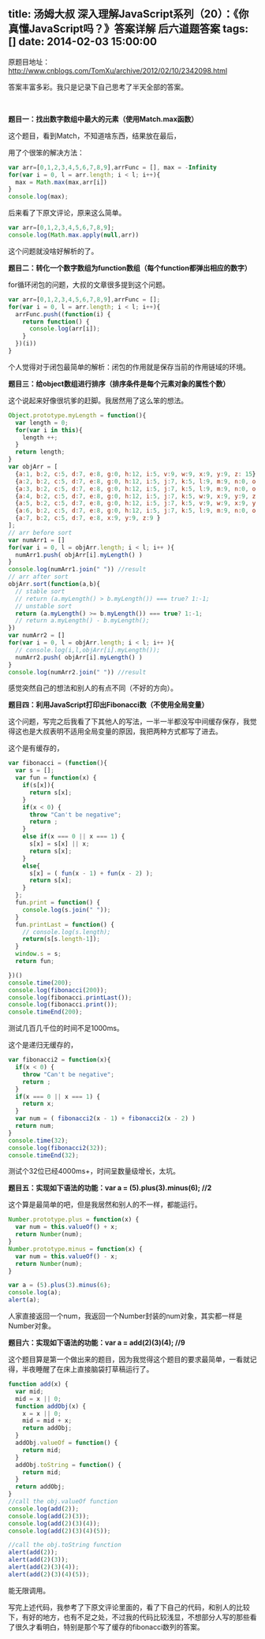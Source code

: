 title: 汤姆大叔 深入理解JavaScript系列（20）：《你真懂JavaScript吗？》答案详解 后六道题答案
tags: []
date: 2014-02-03 15:00:00
---

原题目地址：http://www.cnblogs.com/TomXu/archive/2012/02/10/2342098.html

答案丰富多彩。我只是记录下自己思考了半天全部的答案。
<!--more-->
&nbsp;

**题目一：找出数字数组中最大的元素（使用Match.max函数）**

这个题目，看到Match，不知道啥东西，结果放在最后，

用了个很笨的解决方法：

```javascript
var arr=[0,1,2,3,4,5,6,7,8,9],arrFunc = [], max = -Infinity
for(var i = 0, l = arr.length; i < l; i++){
  max = Math.max(max,arr[i])
}
console.log(max);
```

后来看了下原文评论，原来这么简单。

```javascript
var arr=[0,1,2,3,4,5,6,7,8,9];
console.log(Math.max.apply(null,arr))
```

这个问题就没啥好解析的了。

**题目二：转化一个数字数组为function数组（每个function都弹出相应的数字）**

for循环闭包的问题，大叔的文章很多提到这个问题。

```javascript
var arr=[0,1,2,3,4,5,6,7,8,9],arrFunc = [];
for(var i = 0, l = arr.length; i < l; i++){
  arrFunc.push((function(i) {
    return function() {
      console.log(arr[i]);
    }
  })(i))
}
```

个人觉得对于闭包最简单的解析：闭包的作用就是保存当前的作用链域的环境。


**题目三：给object数组进行排序（排序条件是每个元素对象的属性个数）**

这个说起来好像很坑爹的赶脚。我居然用了这么笨的想法。

```javascript
Object.prototype.myLength = function(){
  var length = 0;
  for(var i in this){
    length ++;
  }
  return length;
}
var objArr = [
  {a:1, b:2, c:5, d:7, e:8, g:0, h:12, i:5, v:9, w:9, x:9, y:9, z: 15},
  {a:2, b:2, c:5, d:7, e:8, g:0, h:12, i:5, j:7, k:5, l:9, m:9, n:0, o:1, p:9, x:9, y:9, z:9 }, 
  {a:3, b:2, c:5, d:7, e:8, g:0, h:12, i:5, j:7, k:5, l:9, m:9, n:0, o:1, p:9, q:0 },
  {a:4, b:2, c:5, d:7, e:8, g:0, h:12, i:5, j:7, k:5, w:9, x:9, y:9, z:9 },
  {a:5, b:2, c:5, d:7, e:8, g:0, h:12, i:5, j:7, k:5, v:9, w:9, x:9, y:9, z:9 },
  {a:6, b:2, c:5, d:7, e:8, g:0, h:12, i:5, j:7, k:5, l:9, m:9, n:0, o:1, p:9, q:0, r:8, s:9, t:9, z:9 },
  {a:7, b:2, c:5, d:7, e:8, x:9, y:9, z:9 }
];
// arr before sort
var numArr1 = []
for(var i = 0, l = objArr.length; i < l; i++ ){
  numArr1.push( objArr[i].myLength() )
}
console.log(numArr1.join(" ")) //result
// arr after sort
objArr.sort(function(a,b){
  // stable sort
  // return (a.myLength() > b.myLength()) === true? 1:-1;
  // unstable sort
  return (a.myLength() >= b.myLength()) === true? 1:-1;
  // return a.myLength() - b.myLength();
})
var numArr2 = []
for(var i = 0, l = objArr.length; i < l; i++ ){
  // console.log(i,l,objArr[i].myLength());
  numArr2.push( objArr[i].myLength() )
}
console.log(numArr2.join(" ")) //result
```

感觉突然自己的想法和别人的有点不同（不好的方向）。


**题目四：利用JavaScript打印出Fibonacci数（不使用全局变量）**

这个问题，写完之后我看了下其他人的写法，一半一半都没写中间缓存保存，我觉得这也是大叔表明不适用全局变量的原因，我把两种方式都写了进去。

这个是有缓存的，

```javascript
var fibonacci = (function(){
  var s = [];
  var fun = function(x) {
    if(s[x]){
      return s[x];
    }
    if(x < 0) {
      throw "Can't be negative";
      return ;
    }
    else if(x === 0 || x === 1) {
      s[x] = s[x] || x;
      return s[x];
    }
    else{
      s[x] = ( fun(x - 1) + fun(x - 2) );
      return s[x];
    }
  };
  fun.print = function() {
    console.log(s.join(" "));
  }
  fun.printLast = function() {
    // console.log(s.length);
    return(s[s.length-1]);
  }
  window.s = s;
  return fun;

})()
console.time(200);
console.log(fibonacci(200));
console.log(fibonacci.printLast());
console.log(fibonacci.print());
console.timeEnd(200);
```

测试几百几千位的时间不足1000ms。

这个是递归无缓存的，

```javascript
var fibonacci2 = function(x){
  if(x < 0) {
    throw "Can't be negative";
    return ;
  }
  if(x === 0 || x === 1) {
    return x;
  }
  var num = ( fibonacci2(x - 1) + fibonacci2(x - 2) )
  return num;
}
console.time(32);
console.log(fibonacci2(32));
console.timeEnd(32);
```

测试个32位已经4000ms+，时间呈数量级增长，太坑。

**题目五：实现如下语法的功能：var a = (5).plus(3).minus(6); //2**

这个算是最简单的吧，但是我居然和别人的不一样，都能运行。

```javascript
Number.prototype.plus = function(x) {
  var num = this.valueOf() + x;
  return Number(num);
}
Number.prototype.minus = function(x) {
  var num = this.valueOf() - x;
  return Number(num);
}

var a = (5).plus(3).minus(6);
console.log(a);
alert(a);
```

人家直接返回一个num，我返回一个Number封装的num对象，其实都一样是Number对象。

**题目六：实现如下语法的功能：var a = add(2)(3)(4); //9**

这个题目算是第一个做出来的题目，因为我觉得这个题目的要求最简单，一看就记得，半夜睡醒了在床上直接脑袋打草稿运行了。

```javascript
function add(x) {
  var mid;
  mid = x || 0;
  function addObj(x) {
    x = x || 0;
    mid = mid + x;
    return addObj;
  }
  addObj.valueOf = function() {
    return mid;
  }
  addObj.toString = function() {
    return mid;
  }
  return addObj;
}
//call the obj.valueOf function
console.log(add(2));
console.log(add(2)(3));
console.log(add(2)(3)(4));
console.log(add(2)(3)(4)(5));

//call the obj.toString function
alert(add(2));
alert(add(2)(3));
alert(add(2)(3)(4));
alert(add(2)(3)(4)(5));
```

能无限调用。

写完上述代码，我参考了下原文评论里面的，看了下自己的代码，和别人的比较下，有好的地方，也有不足之处，不过我的代码比较浅显，不想部分人写的那些看了很久才看明白，特别是那个写了缓存的fibonacci数列的答案。